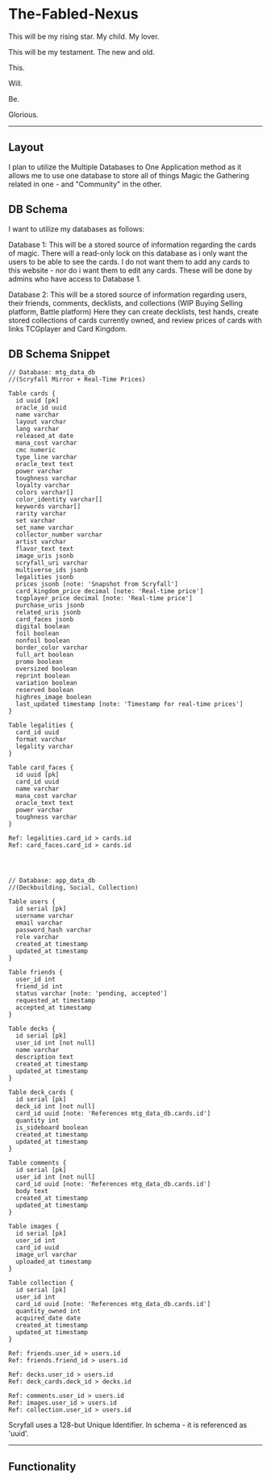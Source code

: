# The-Fabled-Nexus

This will be my rising star. My child. My lover.

This will be my testament. The new and old.

This.

Will.

Be.

Glorious.

----------------------------
## Layout
I plan to utilize the Multiple Databases to One Application method as it allows me to use one database to store all of things Magic the Gathering related in one - and "Community" in the other.

## DB Schema

I want to utilize my databases as follows:

Database 1: This will be a stored source of information regarding the cards of magic. There will a read-only lock on this database as i only want the users to be able to see the cards. I do not want them to add any cards to this website - nor do i want them to edit any cards. These will be done by admins who have access to Database 1. 

Database 2: This will be a stored source of information regarding users, their friends, comments, decklists, and collections (WIP Buying Selling platform, Battle platform)
Here they can create decklists, test hands, create stored collections of cards currently owned, and review prices of cards with links TCGplayer and Card Kingdom.


## DB Schema Snippet

```
// Database: mtg_data_db 
//(Scryfall Mirror + Real-Time Prices)

Table cards {
  id uuid [pk]
  oracle_id uuid
  name varchar
  layout varchar
  lang varchar
  released_at date
  mana_cost varchar
  cmc numeric
  type_line varchar
  oracle_text text
  power varchar
  toughness varchar
  loyalty varchar
  colors varchar[]
  color_identity varchar[]
  keywords varchar[]
  rarity varchar
  set varchar
  set_name varchar
  collector_number varchar
  artist varchar
  flavor_text text
  image_uris jsonb
  scryfall_uri varchar
  multiverse_ids jsonb
  legalities jsonb
  prices jsonb [note: 'Snapshot from Scryfall']
  card_kingdom_price decimal [note: 'Real-time price']
  tcgplayer_price decimal [note: 'Real-time price']
  purchase_uris jsonb
  related_uris jsonb
  card_faces jsonb
  digital boolean
  foil boolean
  nonfoil boolean
  border_color varchar
  full_art boolean
  promo boolean
  oversized boolean
  reprint boolean
  variation boolean
  reserved boolean
  highres_image boolean
  last_updated timestamp [note: 'Timestamp for real-time prices']
}

Table legalities {
  card_id uuid
  format varchar
  legality varchar
}

Table card_faces {
  id uuid [pk]
  card_id uuid
  name varchar
  mana_cost varchar
  oracle_text text
  power varchar
  toughness varchar
}

Ref: legalities.card_id > cards.id
Ref: card_faces.card_id > cards.id




// Database: app_data_db 
//(Deckbuilding, Social, Collection)

Table users {
  id serial [pk]
  username varchar
  email varchar
  password_hash varchar
  role varchar
  created_at timestamp
  updated_at timestamp
}

Table friends {
  user_id int
  friend_id int
  status varchar [note: 'pending, accepted']
  requested_at timestamp
  accepted_at timestamp
}

Table decks {
  id serial [pk]
  user_id int [not null]
  name varchar
  description text
  created_at timestamp
  updated_at timestamp
}

Table deck_cards {
  id serial [pk]
  deck_id int [not null]
  card_id uuid [note: 'References mtg_data_db.cards.id']
  quantity int
  is_sideboard boolean
  created_at timestamp
  updated_at timestamp
}

Table comments {
  id serial [pk]
  user_id int [not null]
  card_id uuid [note: 'References mtg_data_db.cards.id']
  body text
  created_at timestamp
  updated_at timestamp
}

Table images {
  id serial [pk]
  user_id int
  card_id uuid
  image_url varchar
  uploaded_at timestamp
}

Table collection {
  id serial [pk]
  user_id int
  card_id uuid [note: 'References mtg_data_db.cards.id']
  quantity_owned int
  acquired_date date
  created_at timestamp
  updated_at timestamp
}

Ref: friends.user_id > users.id
Ref: friends.friend_id > users.id

Ref: decks.user_id > users.id
Ref: deck_cards.deck_id > decks.id

Ref: comments.user_id > users.id
Ref: images.user_id > users.id
Ref: collection.user_id > users.id

```

Scryfall uses a 128-but Unique Identifier. In schema - it is referenced as 'uuid'. 

-----------------------------


## Functionality


